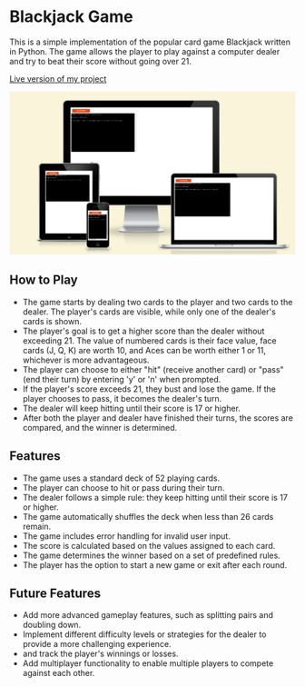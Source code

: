 # Blackjack Game

This is a simple implementation of the popular card game Blackjack written in Python. The game allows the player to play against a computer dealer and try to beat their score without going over 21.

[Live version of my project](https://blackjack-p3.herokuapp.com/)

![Responsive picture](images/respon.png)

## How to Play

- The game starts by dealing two cards to the player and two cards to the dealer. The player's cards are visible, while only one of the dealer's cards is shown.
- The player's goal is to get a higher score than the dealer without exceeding 21. The value of numbered cards is their face value, face cards (J, Q, K) are worth 10, and Aces can be worth either 1 or 11, whichever is more advantageous.
- The player can choose to either "hit" (receive another card) or "pass" (end their turn) by entering 'y' or 'n' when prompted.
- If the player's score exceeds 21, they bust and lose the game. If the player chooses to pass, it becomes the dealer's turn.
- The dealer will keep hitting until their score is 17 or higher.
- After both the player and dealer have finished their turns, the scores are compared, and the winner is determined.

## Features

- The game uses a standard deck of 52 playing cards.
- The player can choose to hit or pass during their turn.
- The dealer follows a simple rule: they keep hitting until their score is 17 or higher.
- The game automatically shuffles the deck when less than 26 cards remain.
- The game includes error handling for invalid user input.
- The score is calculated based on the values assigned to each card.
- The game determines the winner based on a set of predefined rules.
- The player has the option to start a new game or exit after each round.

## Future Features

- Add more advanced gameplay features, such as splitting pairs and doubling down.
- Implement different difficulty levels or strategies for the dealer to provide a more challenging experience.
- and track the player's winnings or losses.
- Add multiplayer functionality to enable multiple players to compete against each other.